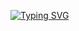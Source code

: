 [![Typing SVG](https://readme-typing-svg.demolab.com?font=Fira+Code&pause=1000&color=F7A0A0&random=false&width=435&lines=I'm+a+passionate+fullstack+developer;I'm+a+senior+moderator;I'm+a+graphic+designer)](https://git.io/typing-svg)


